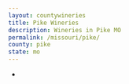 ```yaml
---
layout: countywineries
title: Pike Wineries
description: Wineries in Pike MO
permalink: /missouri/pike/
county: pike
state: mo
---
```

-
